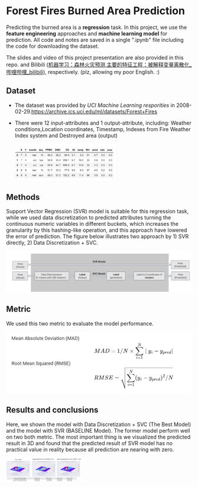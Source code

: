 # Forest Fires Burned Area Prediction

Predicting the burned area is a **regression** task. In this project, we use the **feature engineering** approaches and **machine learning model** for prediction.  All code and notes are saved in a single ".ipynb" file including  the code for downloading the dataset.

The slides and video of this project presentation  are also provided in this repo. and Bilibili ([机器学习：森林火灾预测 主要的特征工程：被解释变量离散化_哔哩哔哩_bilibili](https://www.bilibili.com/video/BV1Bi4y1F7fm?spm_id_from=333.999.0.0)), respectively. (plz, allowing my poor English. :)

## Dataset

- The dataset was provided by *UCI Machine Learning resporities* in 2008-02-29.https://archive.ics.uci.edu/ml/datasets/Forest+Fires

- There were 12 input-attributes and 1 output-attribute, including: Weather conditions,Location coordinates, Timestamp, Indexes from Fire Weather Index system and Destroyed area (output)

  <img src="https://github.com/QLMao/ForestFiresBurnedAreaPrediction/raw/main/Figs/DataSample.jpg" alt="DataSample" style="zoom:30%;" />

## Methods

Support Vector Regression (SVR) model is suitable for this regression task, while we used data discretization  to predicted attributes turning the continuous numeric variables in different buckets, which increases the granularity by this hashing-like operation, and this approach have lowered the error of prediction. The figure below illustrates two approach by 1) SVR directly, 2) Data Discretization + SVC.

  <img src="https://github.com/QLMao/ForestFiresBurnedAreaPrediction/raw/main/Figs/TwoApproaches.jpg" alt="TwoApproaches" style="zoom:50%;" />

## Metric

We used this two metric to evaluate the model performance.

<img src="https://github.com/QLMao/ForestFiresBurnedAreaPrediction/blob/main/Figs/Metric.jpg" alt="Metric" style="zoom: 70%;" />

## Results and conclusions

Here, we shown the model with Data Discretization + SVC (The Best Model) and the model with SVR (BASELINE Model). The former model perform well on two both metric. The most important thing is we visualized the predicted result in 3D and found that the predicted result of SVR model has no practical value in reality because all prediction are nearing with zero.

<img src="https://github.com/QLMao/ForestFiresBurnedAreaPrediction/blob/main/Figs/visualization3D.jpg" alt="visualization3D" style="zoom:20%;" />



